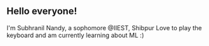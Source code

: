 ## Hello everyone!
I'm Subhranil Nandy, a sophomore @IIEST, Shibpur
Love to play the keyboard and am currently learning about ML :)